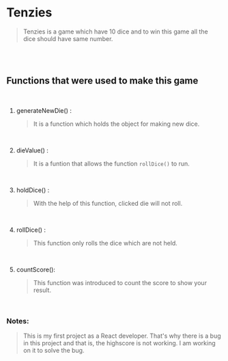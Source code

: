 # Tenzies

> Tenzies is a game which have 10 dice and to win this game all the dice should have same number.

<br/> 
<br/>

## Functions that were used to make this game

<br/>

1.  generateNewDie() :

    > It is a function which holds the object for making new dice.

    <br/>

2.  dieValue() :

    > It is a funtion that allows the function `rollDice()` to run.

    <br/>

3.  holdDice() :

    > With the help of this function, clicked die will not roll.

    <br/>

4.  rollDice() :

    > This function only rolls the dice which are not held.

    <br/>

5.  countScore():

    > This function was introduced to count the score to show your result.

    <br/>

### Notes:

> This is my first project as a React developer. That's why there is a bug in this project and that is, the highscore is not working. I am working on it to solve the bug.
